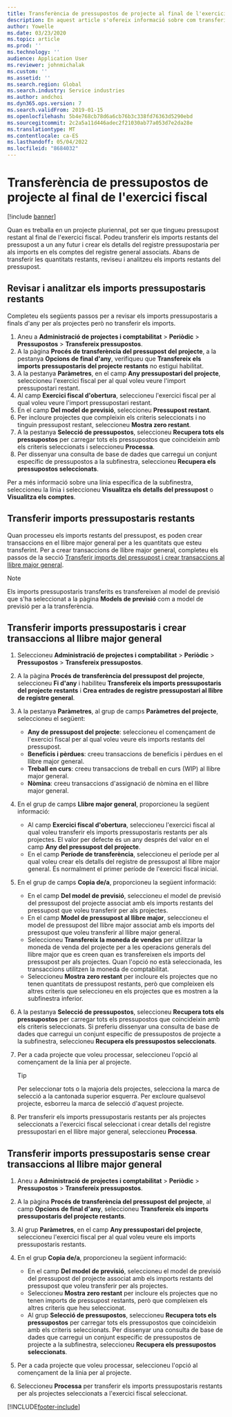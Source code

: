 ```yaml
---
title: Transferència de pressupostos de projecte al final de l'exercici fiscal
description: En aquest article s'ofereix informació sobre com transferir els imports restants del pressupost als anys futurs i crear detalls del registre del pressupost.
author: Yowelle
ms.date: 03/23/2020
ms.topic: article
ms.prod: ''
ms.technology: ''
audience: Application User
ms.reviewer: johnmichalak
ms.custom: ''
ms.assetid: ''
ms.search.region: Global
ms.search.industry: Service industries
ms.author: andchoi
ms.dyn365.ops.version: 7
ms.search.validFrom: 2019-01-15
ms.openlocfilehash: 5b4e768cb78d6a6cb76b3c338fd76363d5290ebd
ms.sourcegitcommit: 2c2a5a11d446adec2f21030ab77a053d7e2da28e
ms.translationtype: MT
ms.contentlocale: ca-ES
ms.lasthandoff: 05/04/2022
ms.locfileid: "8684032"
---
```

# <a name="transfer-project-budgets-at-fiscal-year-end"></a>Transferència de pressupostos de projecte al final de l'exercici fiscal

[!include [banner](../includes/banner.md)]

Quan es treballa en un projecte pluriennal, pot ser que tingueu pressupost restant al final de l'exercici fiscal. Podeu transferir els imports restants del pressupost a un any futur i crear els detalls del registre pressupostaria per als imports en els comptes del registre general associats. Abans de transferir les quantitats restants, reviseu i analitzeu els imports restants del pressupost.

## <a name="review-and-analyze-remaining-budget-amounts"></a>Revisar i analitzar els imports pressupostaris restants

Completeu els següents passos per a revisar els imports pressupostaris a finals d'any per als projectes però no transferir els imports.

1. Aneu a **Administració de projectes i comptabilitat** > **Periòdic** > **Pressupostos** > **Transfereix pressupostos**. 
2. A la pàgina **Procés de transferència del pressupost del projecte**, a la pestanya **Opcions de final d'any**, verifiqueu que **Transfereix els imports pressupostaris del projecte restants** no estigui habilitat.
3. A la pestanya **Paràmetres**, en el camp **Any pressupostari del projecte**, seleccioneu l'exercici fiscal per al qual voleu veure l'import pressupostari restant. 
4. Al camp **Exercici fiscal d'obertura**, seleccioneu l'exercici fiscal per al qual voleu veure l'import pressupostari restant. 
5. En el camp **Del model de previsió**, seleccioneu **Pressupost restant**. 
6. Per incloure projectes que compleixin els criteris seleccionats i no tinguin pressupost restant, seleccioneu **Mostra zero restant**.  
7. A la pestanya **Selecció de pressupostos**, seleccioneu **Recupera tots els pressupostos** per carregar tots els pressupostos que coincideixin amb els criteris seleccionats i seleccioneu **Processa**. 
8. Per dissenyar una consulta de base de dades que carregui un conjunt específic de pressupostos a la subfinestra, seleccioneu **Recupera els pressupostos seleccionats**.

Per a més informació sobre una línia específica de la subfinestra, seleccioneu la línia i seleccioneu **Visualitza els detalls del pressupost** o **Visualitza els comptes**.

## <a name="carry-forward-remaining-budget-amounts"></a>Transferir imports pressupostaris restants 

Quan processeu els imports restants del pressupost, es poden crear transaccions en el llibre major general per a les quantitats que esteu transferint. Per a crear transaccions de llibre major general, completeu els passos de la secció [Transferir imports del pressupost i crear transaccions al llibre major general](#carry-forward). 

> [!NOTE]
> Els imports pressupostaris transferits es transfereixen al model de previsió que s'ha seleccionat a la pàgina **Models de previsió** com a model de previsió per a la transferència.  

## <a name="carry-forward-budget-amounts-and-create-general-ledger-transactions"></a><a name="carry-forward"></a>Transferir imports pressupostaris i crear transaccions al llibre major general

1.  Seleccioneu **Administració de projectes i comptabilitat** > **Periòdic** > **Pressupostos** > **Transfereix pressupostos**. 
2. A la pàgina **Procés de transferència del pressupost del projecte**, seleccioneu **Fi d'any** i habiliteu **Transfereix els imports pressupostaris del projecte restants** i **Crea entrades de registre pressupostari al llibre de registre general**. 
3. A la pestanya **Paràmetres**, al grup de camps **Paràmetres del projecte**, seleccioneu el següent:

   - **Any de pressupost del projecte**: seleccioneu el començament de l'exercici fiscal per al qual voleu veure els imports restants del pressupost. 
   - **Beneficis i pèrdues**: creeu transaccions de beneficis i pèrdues en el llibre major general. 
   -  **Treball en curs**: creeu transaccions de treball en curs (WIP) al llibre major general.
   -  **Nòmina**: creeu transaccions d'assignació de nòmina en el llibre major general. 

5. En el grup de camps **Llibre major general**, proporcioneu la següent informació: 

   - Al camp **Exercici fiscal d'obertura**, seleccioneu l'exercici fiscal al qual voleu transferir els imports pressupostaris restants per als projectes. El valor per defecte és un any després del valor en el camp **Any del pressupost del projecte**.
   -  En el camp **Període de transferència**, seleccioneu el període per al qual voleu crear els detalls del registre de pressupost al llibre major general. És normalment el primer període de l'exercici fiscal inicial.

6. En el grup de camps **Copia de/a**, proporcioneu la següent informació:

   - En el camp **Del model de previsió**, seleccioneu el model de previsió del pressupost del projecte associat amb els imports restants del pressupost que voleu transferir per als projectes. 
   - En el camp **Model de pressupost al llibre major**, seleccioneu el model de pressupost del llibre major associat amb els imports del pressupost que voleu transferir al llibre major general. 
   -  Seleccioneu **Transfereix la moneda de vendes** per utilitzar la moneda de venda del projecte per a les operacions generals del llibre major que es creen quan es transfereixen els imports del pressupost per als projectes. Quan l'opció no està seleccionada, les transaccions utilitzen la moneda de comptabilitat. 
   -  Seleccioneu **Mostra zero restant** per incloure els projectes que no tenen quantitats de pressupost restants, però que compleixen els altres criteris que seleccioneu en els projectes que es mostren a la subfinestra inferior.

7. A la pestanya **Selecció de pressupostos**, seleccioneu **Recupera tots els pressupostos** per carregar tots els pressupostos que coincideixin amb els criteris seleccionats. Si preferiu dissenyar una consulta de base de dades que carregui un conjunt específic de pressupostos de projecte a la subfinestra, seleccioneu **Recupera els pressupostos seleccionats**.
8. Per a cada projecte que voleu processar, seleccioneu l'opció al començament de la línia per al projecte.

    > [!TIP]
    > Per seleccionar tots o la majoria dels projectes, selecciona la marca de selecció a la cantonada superior esquerra. Per excloure qualsevol projecte, esborreu la marca de selecció d'aquest projecte.

9. Per transferir els imports pressupostaris restants per als projectes seleccionats a l'exercici fiscal seleccionat i crear detalls del registre pressupostari en el llibre major general, seleccioneu **Processa**.

## <a name="carry-forward-budget-amounts-without-creating-general-ledger-transactions"></a>Transferir imports pressupostaris sense crear transaccions al llibre major general

1. Aneu a **Administració de projectes i comptabilitat** > **Periòdic** > **Pressupostos** > **Transfereix pressupostos**.
2. A la pàgina **Procés de transferència del pressupost del projecte**, al camp **Opcions de final d'any**, seleccioneu **Transfereix els imports pressupostaris del projecte restants**.
3. Al grup **Paràmetres**, en el camp **Any pressupostari del projecte**, seleccioneu l'exercici fiscal per al qual voleu veure els imports pressupostaris restants.
4. En el grup **Copia de/a**, proporcioneu la següent informació:

   - En el camp **Del model de previsió**, seleccioneu el model de previsió del pressupost del projecte associat amb els imports restants del pressupost que voleu transferir per als projectes. 
   - Seleccioneu **Mostra zero restant** per incloure els projectes que no tenen imports de pressupost restants, però que compleixen els altres criteris que heu seleccionat.
   - Al grup **Selecció de pressupostos**, seleccioneu **Recupera tots els pressupostos** per carregar tots els pressupostos que coincideixin amb els criteris seleccionats. Per dissenyar una consulta de base de dades que carregui un conjunt específic de pressupostos de projecte a la subfinestra, seleccioneu **Recupera els pressupostos seleccionats**.

5. Per a cada projecte que voleu processar, seleccioneu l'opció al començament de la línia per al projecte. 
6. Seleccioneu **Processa** per transferir els imports pressupostaris restants per als projectes seleccionats a l'exercici fiscal seleccionat.



[!INCLUDE[footer-include](../includes/footer-banner.md)]
